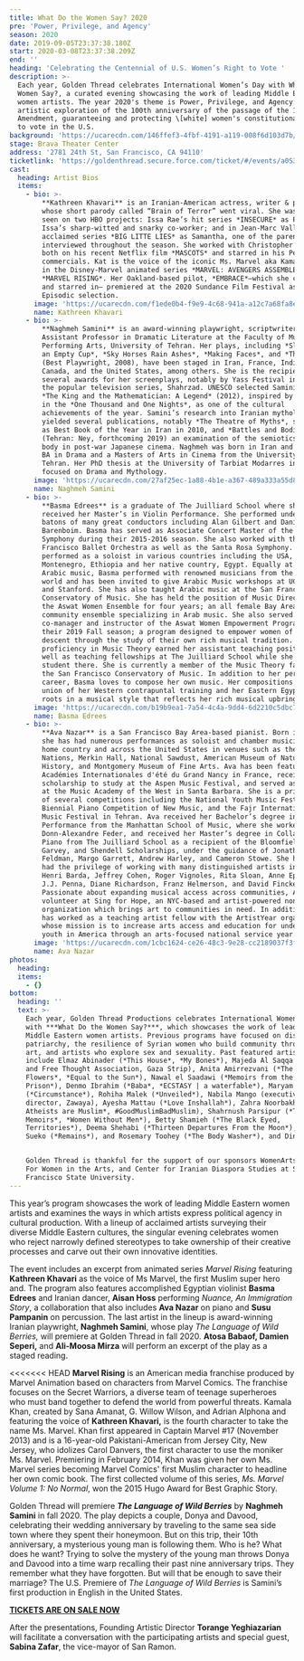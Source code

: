 ```yaml
---
title: What Do the Women Say? 2020
pre: 'Power, Privilege, and Agency'
season: 2020
date: 2019-09-05T23:37:38.180Z
start: 2020-03-08T23:37:38.209Z
end: ''
heading: 'Celebrating the Centennial of U.S. Women’s Right to Vote '
description: >-
  Each year, Golden Thread celebrates International Women’s Day with What Do the
  Women Say?, a curated evening showcasing the work of leading Middle Eastern
  women artists. The year 2020's theme is Power, Privilege, and Agency: an
  artistic exploration of the 100th anniversary of the passage of the 19th
  Amendment, guaranteeing and protecting \[white] women's constitutional right
  to vote in the U.S.
background: 'https://ucarecdn.com/146ffef3-4fbf-4191-a119-008f6d103d7b/'
stage: Brava Theater Center
address: '2781 24th St, San Francisco, CA 94110'
ticketlink: 'https://goldenthread.secure.force.com/ticket/#/events/a0S3Z000006gay1UAA'
cast:
  heading: Artist Bios
  items:
    - bio: >-
        **Kathreen Khavari** is an Iranian-American actress, writer & producer
        whose short parody called “Brain of Terror” went viral. She was recently
        seen on two HBO projects: Issa Rae’s hit series *INSECURE* as Patricia,
        Issa’s sharp-witted and snarky co-worker; and in Jean-Marc Valle’s
        acclaimed series *BIG LITTE LIES* as Samantha, one of the parents
        interviewed throughout the season. She worked with Christopher Guest
        both on his recent Netflix film *MASCOTS* and starred in his PetSmart
        commercials. Kat is the voice of the iconic Ms. Marvel aka Kamala Khan,
        in the Disney-Marvel animated series *MARVEL: AVENGERS ASSEMBLE* and
        *MARVEL RISING*. Her Oakland-based pilot, *EMBRACE*—which she co-wrote
        and starred in— premiered at the 2020 Sundance Film Festival as an Indie
        Episodic selection.
      image: 'https://ucarecdn.com/f1ede0b4-f9e9-4c68-941a-a12c7a68fa8e/'
      name: Kathreen Khavari
    - bio: >-
        **Naghmeh Samini** is an award-winning playwright, scriptwriter and
        Assistant Professor in Dramatic Literature at the Faculty of Music and
        Performing Arts, University of Tehran. Her plays, including *Sleeping in
        an Empty Cup*, *Sky Horses Rain Ashes*, *Making Faces*, and *The Home*
        (Best Playwright, 2008), have been staged in Iran, France, India,
        Canada, and the United States, among others. She is the recipient of
        several awards for her screenplays, notably by Yass Festival in 2016 for
        the popular television series, Shahrzad. UNESCO selected Samini’s play
        *The King and the Mathematician: A Legend* (2012), inspired by a story
        in the *One Thousand and One Nights*, as one of the cultural
        achievements of the year. Samini’s research into Iranian mythology has
        yielded several publications, notably *The Theatre of Myths*, selected
        as Best Book of the Year in Iran in 2010, and *Battles and Bodies*
        (Tehran: Ney, forthcoming 2019) an examination of the semiotics of human
        body in post-war Japanese cinema. Naghmeh was born in Iran and holds a
        BA in Drama and a Masters of Arts in Cinema from the University of
        Tehran. Her PhD thesis at the University of Tarbiat Modarres in Tehran
        focused on Drama and Mythology.
      image: 'https://ucarecdn.com/27af25ec-1a88-4b1e-a367-489a333a55d8/'
      name: Naghmeh Samini
    - bio: >-
        **Basma Edrees** is a graduate of The Juilliard School where she
        received her Master’s in Violin Performance. She performed under the
        batons of many great conductors including Alan Gilbert and Daniel
        Barenboim. Basma has served as Associate Concert Master of the Oakland
        Symphony during their 2015-2016 season. She also worked with the San
        Francisco Ballet Orchestra as well as the Santa Rosa Symphony. Basma has
        performed as a soloist in various countries including the USA,
        Montenegro, Ethiopia and her native country, Egypt. Equally at home with
        Arabic music, Basma performed with renowned musicians from the Arab
        world and has been invited to give Arabic Music workshops at UC Berkeley
        and Stanford. She has also taught Arabic music at the San Francisco
        Conservatory of Music. She has held the position of Music Director of
        the Aswat Women Ensemble for four years; an all female Bay Area
        community ensemble specializing in Arab music. She also served as the
        co-manager and instructor of the Aswat Women Empowerment Program during
        their 2019 Fall season; a program designed to empower women of Arab
        descent through the study of their own rich musical tradition. Basma’s
        proficiency in Music Theory earned her assistant teaching positions as
        well as teaching fellowships at The Juilliard School while she was a
        student there. She is currently a member of the Music Theory faculty at
        the San Francisco Conservatory of Music. In addition to her performance
        career, Basma loves to compose her own music. Her compositions reflect a
        union of her Western contrapuntal training and her Eastern Egyptian
        roots in a musical style that reflects her rich musical upbringing.
      image: 'https://ucarecdn.com/b19b9ea1-7a54-4c4a-9dd4-6d2210c5dbc7/'
      name: Basma Edrees
    - bio: >-
        **Ava Nazar** is a San Francisco Bay Area-based pianist. Born in Iran,
        she has had numerous performances as soloist and chamber musician in her
        home country and across the United States in venues such as the United
        Nations, Merkin Hall, National Sawdust, American Museum of Natural
        History, and Montgomery Museum of Fine Arts. Ava has been featured at
        Académies Internationales d'été du Grand Nancy in France, received a
        scholarship to study at the Aspen Music Festival, and served as a fellow
        at the Music Academy of the West in Santa Barbara. She is a prizewinner
        of several competitions including the National Youth Music Festival, the
        Biennial Piano Competition of New Music, and the Fajr International
        Music Festival in Tehran. Ava received her Bachelor’s degree in Piano
        Performance from the Manhattan School of Music, where she worked with
        Donn-Alexandre Feder, and received her Master’s degree in Collaborative
        Piano from The Juilliard School as a recipient of the Bloomfield,
        Garvey, and Shendell Scholarships, under the guidance of Jonathan
        Feldman, Margo Garrett, Andrew Harley, and Cameron Stowe. She has also
        had the privilege of working with many distinguished artists including
        Henri Barda, Jeffrey Cohen, Roger Vignoles, Rita Sloan, Anne Epperson,
        J.J. Penna, Diane Richardson, Franz Helmerson, and David Finckel.
        Passionate about expanding musical access across communities, Ava is a
        volunteer at Sing for Hope, an NYC-based and artist-powered non-profit
        organization which brings art to communities in need. In addition, she
        has worked as a teaching artist fellow with the ArtistYear organization,
        whose mission is to increase arts access and education for underserved
        youth in America through an arts-focused national service year.
      image: 'https://ucarecdn.com/1cbc1624-ce26-48c3-9e28-cc2189037f3f/'
      name: Ava Nazar
photos:
  heading:
  items:
    - {}
bottom:
  heading: ''
  text: >-
    Each year, Golden Thread Productions celebrates International Women’s Day
    with ***What Do the Women Say?***, which showcases the work of leading
    Middle Eastern women artists. Previous programs have focused on dismantling
    patriarchy, the resilience of Syrian women who build community through their
    art, and artists who explore sex and sexuality. Past featured artists
    include Elmaz Abinader (*This House*, *My Bones*), Majeda Al Saqqa (Culture
    and Free Thought Association, Gaza Strip), Anita Amirrezvani (*The Blood of
    Flowers*, *Equal to the Sun*), Nawal el Saadawi (*Memoirs from the Women’s
    Prison*), Denmo Ibrahim (*Baba*, *ECSTASY | a waterfable*), Maryam Keshavarz
    (*Circumstance*), Rohiha Malek (*Unveiled*), Nabila Mango (executive
    director, Zawaya), Ayesha Mattau (*Love Inshallah*), Zahra Noorbakhsh (*All
    Atheists are Muslim*, #GoodMuslimBadMuslim), Shahrnush Parsipur (*The Prison
    Memoirs*, *Women Without Men*), Betty Shamieh (*The Black Eyed,
    Territories*), Deema Shehabi (*Thirteen Departures From the Moon*), Seema
    Sueko (*Remains*), and Rosemary Toohey (*The Body Washer*), and Dina Zarif.


    Golden Thread is thankful for the support of our sponsors WomenArts, Brava
    For Women in the Arts, and Center for Iranian Diaspora Studies at San
    Francisco State University.
---
```

This year’s program showcases the work of leading Middle Eastern women artists and examines the ways in which artists express political agency in cultural production. With a lineup of acclaimed artists surveying their diverse Middle Eastern cultures, the singular evening celebrates women who reject narrowly defined stereotypes to take ownership of their creative processes and carve out their own innovative identities.

The event includes an excerpt from animated series *Marvel Rising* featuring **Kathreen Khavari** as the voice of Ms Marvel, the first Muslim super hero and. The program also features accomplished Egyptian violinist **Basma Edrees** and Iranian dancer, **Aisan Hoss** performing *Nuance, An Immigration Story*, a collaboration that also includes **Ava Nazar** on piano and **Susu Pampanin** on percussion. The last artist in the lineup is award-winning Iranian playwright, **Naghmeh Samini**, whose play *The Language of Wild Berries,* will premiere at Golden Thread in fall 2020. **Atosa Babaof, Damien Seperi,** and **Ali-Moosa Mirza** will perform an excerpt of the play as a staged reading.

<<<<<<< HEAD
**Marvel Rising** is an American media franchise produced by Marvel Animation based on characters from Marvel Comics. The franchise focuses on the Secret Warriors, a diverse team of teenage superheroes who must band together to defend the world from powerful threats. Kamala Khan, created by Sana Amanat, G. Willow Wilson, and Adrian Alphona and featuring the voice of **Kathreen Khavari,** is the fourth character to take the name Ms. Marvel. Khan first appeared in Captain Marvel #17 (November 2013) and is a 16-year-old Pakistani-American from Jersey City, New Jersey, who idolizes Carol Danvers, the first character to use the moniker Ms. Marvel. Premiering in February 2014, Khan was given her own Ms. Marvel series becoming Marvel Comics' first Muslim character to headline her own comic book. The first collected volume of this series, *Ms. Marvel Volume 1: No Normal*, won the 2015 Hugo Award for Best Graphic Story.

Golden Thread will premiere ***The Language of Wild Berries*** by **Naghmeh Samini** in fall 2020. The play depicts a couple, Donya and Davood, celebrating their wedding anniversary by traveling to the same sea side town where they spent their honeymoon. But on this trip, their 10th anniversary, a mysterious young man is following them. Who is he? What does he want? Trying to solve the mystery of the young man throws Donya and Davood into a time warp recalling their past nine anniversary trips. They remember what they have forgotten. But will that be enough to save their marriage? The U.S. Premiere of *The Language of Wild Berries* is Samini’s first production in English in the United States.

[**TICKETS ARE ON SALE NOW**](https://goldenthread.secure.force.com/ticket/#/events/a0S3Z000006gay1UAA)

After the presentations, Founding Artistic Director **Torange Yeghiazarian** will facilitate a conversation with the participating artists and special guest, **Sabina Zafar**, the vice-mayor of San Ramon.

